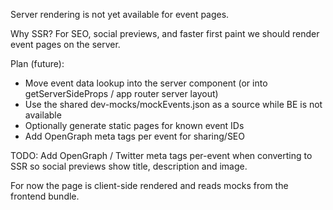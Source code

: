 Server rendering is not yet available for event pages.

Why SSR? For SEO, social previews, and faster first paint we should render event pages on the server.

Plan (future):

- Move event data lookup into the server component (or into getServerSideProps / app router server layout)
- Use the shared dev-mocks/mockEvents.json as a source while BE is not available
- Optionally generate static pages for known event IDs
- Add OpenGraph meta tags per event for sharing/SEO

TODO: Add OpenGraph / Twitter meta tags per-event when converting to SSR so social previews show title, description and image.

For now the page is client-side rendered and reads mocks from the frontend bundle.
